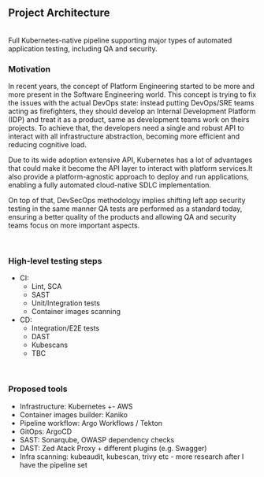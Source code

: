 ## Project Architecture
<br/>
Full Kubernetes-native pipeline supporting major types of automated application testing, including QA and security.

<br/>

### Motivation

In recent years, the concept of Platform Engineering started to be more and more present in the Software Engineering
world. This concept is trying to fix the issues with the actual DevOps state: instead putting DevOps/SRE teams acting
as firefighters, they should develop an Internal Development Platform (IDP) and treat it as a product, same as development
teams work on theirs projects. To achieve that, the developers need a single and robust API to interact with all infrastructure
abstraction, becoming more efficient and reducing cognitive load.

Due to its wide adoption extensive API, Kubernetes has a lot of advantages that could make it become the API layer to interact
with platform services.It also provide a platform-agnostic approach to deploy and run applications, enabling a fully automated
cloud-native SDLC implementation.

On top of that, DevSecOps methodology implies shifting left app security testing in the same manner QA tests are performed
as a standard today, ensuring a better quality of the products and allowing QA and security teams focus on more important
aspects.

<br/>

### High-level testing steps

- CI:
  - Lint, SCA
  - SAST
  - Unit/Integration tests
  - Container images scanning
- CD:
  - Integration/E2E tests
  - DAST
  - Kubescans
  - TBC

<br/>

### Proposed tools
- Infrastructure: Kubernetes +- AWS
- Container images builder: Kaniko
- Pipeline workflow: Argo Workflows / Tekton
- GitOps: ArgoCD
- SAST: Sonarqube, OWASP dependency checks
- DAST: Zed Atack Proxy + different plugins (e.g. Swagger)
- Infra scanning: kubeaudit, kubescan, trivy etc - more research after I have the pipeline set

